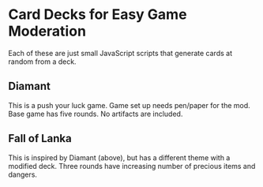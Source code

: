 # Card Decks for Easy Game Moderation

Each of these are just small JavaScript scripts that generate cards at random from a deck.

## Diamant 
This is a push your luck game. Game set up needs pen/paper for the mod. Base game has five rounds. No artifacts are included.

## Fall of Lanka
This is inspired by Diamant (above), but has a different theme with a modified deck. Three rounds have increasing number of precious items and dangers.

